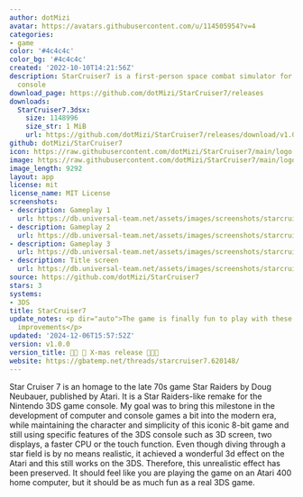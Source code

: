 ```yaml
---
author: dotMizi
avatar: https://avatars.githubusercontent.com/u/114505954?v=4
categories:
- game
color: '#4c4c4c'
color_bg: '#4c4c4c'
created: '2022-10-10T14:21:56Z'
description: StarCruiser7 is a first-person space combat simulator for the 3DS game
  console
download_page: https://github.com/dotMizi/StarCruiser7/releases
downloads:
  StarCruiser7.3dsx:
    size: 1148996
    size_str: 1 MiB
    url: https://github.com/dotMizi/StarCruiser7/releases/download/v1.0.0/StarCruiser7.3dsx
github: dotMizi/StarCruiser7
icon: https://raw.githubusercontent.com/dotMizi/StarCruiser7/main/logo.png
image: https://raw.githubusercontent.com/dotMizi/StarCruiser7/main/logo.png
image_length: 9292
layout: app
license: mit
license_name: MIT License
screenshots:
- description: Gameplay 1
  url: https://db.universal-team.net/assets/images/screenshots/starcruiser7/gameplay-1.gif
- description: Gameplay 2
  url: https://db.universal-team.net/assets/images/screenshots/starcruiser7/gameplay-2.gif
- description: Gameplay 3
  url: https://db.universal-team.net/assets/images/screenshots/starcruiser7/gameplay-3.gif
- description: Title screen
  url: https://db.universal-team.net/assets/images/screenshots/starcruiser7/title-screen.gif
source: https://github.com/dotMizi/StarCruiser7
stars: 3
systems:
- 3DS
title: StarCruiser7
update_notes: <p dir="auto">The game is finally fun to play with these performance
  improvements</p>
updated: '2024-12-06T15:57:52Z'
version: v1.0.0
version_title: 🤶🏿 🎄 X-mas release 🎄🤶🏿
website: https://gbatemp.net/threads/starcruiser7.620148/
---
```

Star Cruiser 7 is an homage to the late 70s game Star Raiders by Doug Neubauer, published by Atari. It is a Star Raiders-like remake for the Nintendo 3DS game console. My goal was to bring this milestone in the development of computer and console games a bit into the modern era, while maintaining the character and simplicity of this iconic 8-bit game and still using specific features of the 3DS console such as 3D screen, two displays, a faster CPU or the touch function. Even though diving through a star field is by no means realistic, it achieved a wonderful 3d effect on the Atari and this still works on the 3DS. Therefore, this unrealistic effect has been preserved. It should feel like you are playing the game on an Atari 400 home computer, but it should be as much fun as a real 3DS game.